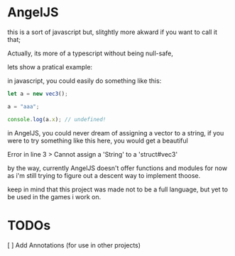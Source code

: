 # AngelJS

this is a sort of javascript but, slitghtly more akward if you want to 
call it that;

Actually, its more of a typescript without being null-safe, 

lets show a pratical example:

in  javascript, you could easily do something like this:

```js
let a = new vec3();

a = "aaa";

console.log(a.x); // undefined!
```

in AngelJS, you could never dream of assigning a vector to a string,
if you were to try something like this here, you would get a beautiful 

Error in line 3 > Cannot assign a 'String' to a 'struct#vec3'

by the way, currently AngelJS doesn't offer functions and modules for now 
as i'm still trying to figure out a descent way to implement thoose.

keep in mind that this project was made not to be a full language, but yet 
to be used in the games i work on.

# TODOs

[  ] Add Annotations (for use in other projects)